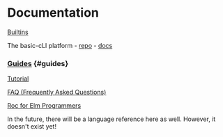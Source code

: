 # Documentation

[Builtins](https://www.roc-lang.org/builtins)

The basic-cLI platform - [repo](https://github.com/roc-lang/basic-cli) - [docs](https://www.roc-lang.org/packages/basic-cli)

### [Guides](#guides) {#guides}

[Tutorial](/tutorial)

[FAQ (Frequently Asked Questions)](https://github.com/roc-lang/roc/blob/main/FAQ.md)

[Roc for Elm Programmers](https://github.com/roc-lang/roc/blob/main/roc-for-elm-programmers.md)

In the future, there will be a language reference here as well. However, it doesn't exist yet!
